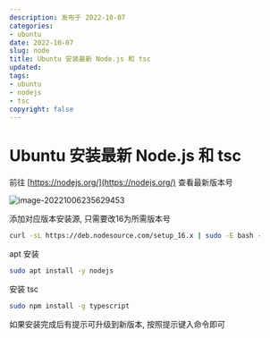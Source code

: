 ```yaml
---
description: 发布于 2022-10-07
categories:
- ubuntu
date: 2022-10-07
slug: node
title: Ubuntu 安装最新 Node.js 和 tsc
updated:
tags:
- ubuntu
- nodejs
- tsc
copyright: false
---
```


# Ubuntu 安装最新 Node.js 和 tsc

前往 [https://nodejs.org/](https://nodejs.org/) 查看最新版本号

![image-20221006235629453](https://media.opennet.top/i/2023/01/05/63b6cb6c9ced3.png)


添加对应版本安装源, 只需要改16为所需版本号

```bash
curl -sL https://deb.nodesource.com/setup_16.x | sudo -E bash -
```

apt 安装

```bash
sudo apt install -y nodejs
```

安装 tsc

```bash
sudo npm install -g typescript
```

如果安装完成后有提示可升级到新版本, 按照提示键入命令即可
